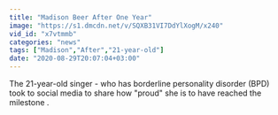 ```yaml
---
title: "Madison Beer After One Year"
image: "https://s1.dmcdn.net/v/SQXB31VI7DdYlXogM/x240"
vid_id: "x7vtmmb"
categories: "news"
tags: ["Madison","After","21-year-old"]
date: "2020-08-29T20:07:04+03:00"
---
```

The 21-year-old singer - who has borderline personality disorder (BPD)   <br>took to social media to share how &quot;proud&quot; she is to have reached the milestone .
